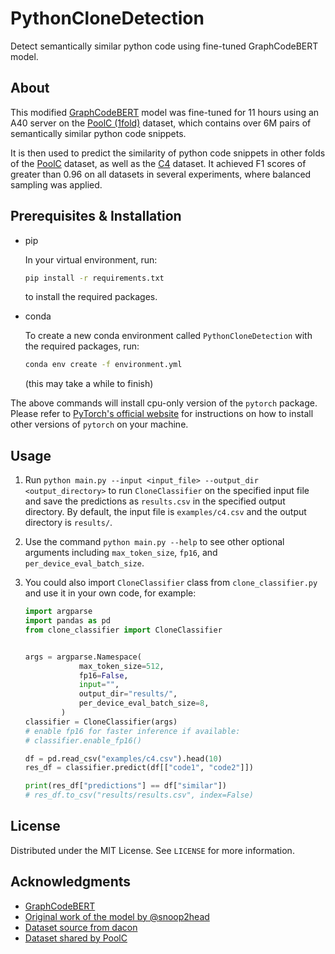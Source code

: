 # PythonCloneDetection

Detect semantically similar python code using fine-tuned GraphCodeBERT model.

## About

This modified [GraphCodeBERT](https://arxiv.org/abs/2009.08366) model was fine-tuned for 11 hours using an A40 server on the [PoolC (1fold)](https://huggingface.co/datasets/PoolC/1-fold-clone-detection-600k-5fold) dataset, which contains over 6M pairs of semantically similar python code snippets.

It is then used to predict the similarity of python code snippets in other folds of the [PoolC](https://huggingface.co/datasets/PoolC/5-fold-clone-detection-600k-5fold) dataset, as well as the [C4](https://github.com/Chenning-Tao/C4/tree/main/dataset) dataset. It achieved F1 scores of greater than 0.96 on all datasets in several experiments, where balanced sampling was applied.

## Prerequisites & Installation

* pip

    In your virtual environment, run:

    ```sh
    pip install -r requirements.txt
    ```

    to install the required packages.

* conda

    To create a new conda environment called `PythonCloneDetection` with the required packages, run:

    ```sh
    conda env create -f environment.yml
    ```

    (this may take a while to finish)

The above commands will install cpu-only version of the `pytorch` package. Please refer to [PyTorch's official website](https://pytorch.org/get-started/locally/) for instructions on how to install other versions of `pytorch` on your machine.

## Usage

1. Run `python main.py --input <input_file> --output_dir <output_directory>` to run `CloneClassifier` on the specified input file and save the predictions as `results.csv` in the specified output directory. By default, the input file is `examples/c4.csv` and the output directory is `results/`.
2. Use the command `python main.py --help` to see other optional arguments including `max_token_size`, `fp16`, and `per_device_eval_batch_size`.
3. You could also import `CloneClassifier` class from `clone_classifier.py` and use it in your own code, for example:

    ```python
    import argparse
    import pandas as pd
    from clone_classifier import CloneClassifier


    args = argparse.Namespace(
                max_token_size=512,
                fp16=False,
                input="",
                output_dir="results/",
                per_device_eval_batch_size=8,
            )
    classifier = CloneClassifier(args)
    # enable fp16 for faster inference if available:
    # classifier.enable_fp16()

    df = pd.read_csv("examples/c4.csv").head(10)
    res_df = classifier.predict(df[["code1", "code2"]])

    print(res_df["predictions"] == df["similar"])
    # res_df.to_csv("results/results.csv", index=False)
    ```

## License

Distributed under the MIT License. See `LICENSE` for more information.

## Acknowledgments

* [GraphCodeBERT](https://arxiv.org/abs/2009.08366)
* [Original work of the model by @snoop2head](https://github.com/sangHa0411/CloneDetection)
* [Dataset source from dacon](https://dacon.io/competitions/official/235900/overview/description)
* [Dataset shared by PoolC](https://huggingface.co/PoolC)
